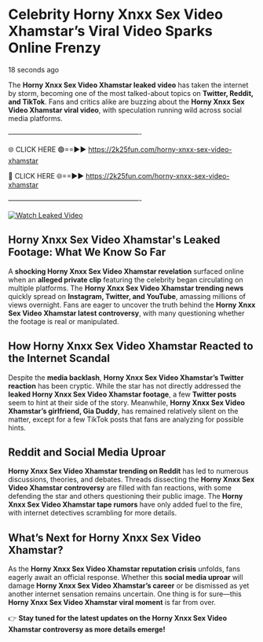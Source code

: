 # Celebrity Horny Xnxx Sex Video Xhamstar’s Viral Video Sparks Online Frenzy

18 seconds ago

The **Horny Xnxx Sex Video Xhamstar leaked video** has taken the internet by storm, becoming one of the most talked-about topics on **Twitter, Reddit, and TikTok**. Fans and critics alike are buzzing about the **Horny Xnxx Sex Video Xhamstar viral video**, with speculation running wild across social media platforms.

———————————————————-

🌐 CLICK HERE 🟢==►► https://2k25fun.com/horny-xnxx-sex-video-xhamstar

🔴 CLICK HERE 🌐==►► https://2k25fun.com/horny-xnxx-sex-video-xhamstar

———————————————————-

[![Watch Leaked Video](https://miro.medium.com/v2/resize:fit:828/format:webp/1*cilzJN44JGOrTw9NJCrNHA.gif "Watch Leaked Video")](https://2k25fun.com/horny-xnxx-sex-video-xhamstar)

## **Horny Xnxx Sex Video Xhamstar's Leaked Footage: What We Know So Far**  
A **shocking Horny Xnxx Sex Video Xhamstar revelation** surfaced online when an **alleged private clip** featuring the celebrity began circulating on multiple platforms. The **Horny Xnxx Sex Video Xhamstar trending news** quickly spread on **Instagram, Twitter, and YouTube**, amassing millions of views overnight. Fans are eager to uncover the truth behind the **Horny Xnxx Sex Video Xhamstar latest controversy**, with many questioning whether the footage is real or manipulated.  

## **How Horny Xnxx Sex Video Xhamstar Reacted to the Internet Scandal**  
Despite the **media backlash**, **Horny Xnxx Sex Video Xhamstar’s Twitter reaction** has been cryptic. While the star has not directly addressed the **leaked Horny Xnxx Sex Video Xhamstar footage**, a few **Twitter posts** seem to hint at their side of the story. Meanwhile, **Horny Xnxx Sex Video Xhamstar’s girlfriend, Gia Duddy**, has remained relatively silent on the matter, except for a few TikTok posts that fans are analyzing for possible hints.  

## **Reddit and Social Media Uproar**  
**Horny Xnxx Sex Video Xhamstar trending on Reddit** has led to numerous discussions, theories, and debates. Threads dissecting the **Horny Xnxx Sex Video Xhamstar controversy** are filled with fan reactions, with some defending the star and others questioning their public image. The **Horny Xnxx Sex Video Xhamstar tape rumors** have only added fuel to the fire, with internet detectives scrambling for more details.  

## **What’s Next for Horny Xnxx Sex Video Xhamstar?**  
As the **Horny Xnxx Sex Video Xhamstar reputation crisis** unfolds, fans eagerly await an official response. Whether this **social media uproar** will damage **Horny Xnxx Sex Video Xhamstar’s career** or be dismissed as yet another internet sensation remains uncertain. One thing is for sure—this **Horny Xnxx Sex Video Xhamstar viral moment** is far from over.  

👉 **Stay tuned for the latest updates on the Horny Xnxx Sex Video Xhamstar controversy as more details emerge!**  